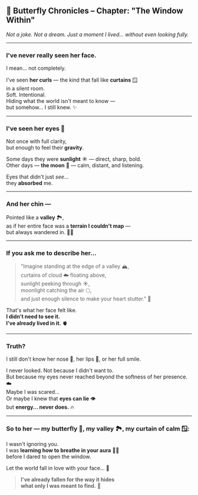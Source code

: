 ## 🦋 Butterfly Chronicles – Chapter: "The Window Within"
*Not a joke. Not a dream. Just a moment I lived... without even looking fully.*

---

### I've never really seen her face.
I mean... not completely.

I've seen **her curls** — the kind that fall like **curtains** 🪟  
in a silent room.  
Soft. Intentional.  
Hiding what the world isn't meant to know —  
but somehow... I still knew. ✨

---

### I've seen her eyes 👀  
Not once with full clarity,  
but enough to feel their **gravity**.

Some days they were **sunlight** ☀️ — direct, sharp, bold.  
Other days — **the moon** 🌙 — calm, distant, and listening.

Eyes that didn't just *see*...  
they **absorbed** me.

---

### And her chin —  
Pointed like a **valley** 🏞️,  
as if her entire face was a **terrain I couldn't map** —  
but always wandered in. 🚶‍♂️

---

### If you ask me to describe her...
> "Imagine standing at the edge of a valley 🏔️,  
> curtains of cloud ☁️ floating above,  
> sunlight peeking through ☀️,  
> moonlight catching the air 🌕,  
> and just enough silence to make your heart stutter." 💓

That's what her face felt like.  
**I didn't need to see it.  
I've already lived in it.** 🫀

---

### Truth?  
I still don't know her nose 👃, her lips 💋, or her full smile.

I never looked. Not because I didn't want to.  
But because my eyes never reached beyond the softness of her presence. ☁️  
Maybe I was scared...  
Or maybe I knew that **eyes can lie** 👁️  
but **energy... never does.** 🔥

---

### So to her — my butterfly 🦋, my valley 🏞️, my curtain of calm 🪟:

I wasn't ignoring you.  
I was **learning how to breathe in your aura** 🧘‍♂️  
before I dared to open the window.

Let the world fall in love with your face... 💫

> **I've already fallen for the way it hides  
what only I was meant to find.** 🌸